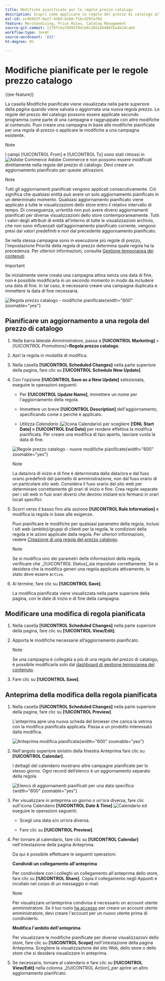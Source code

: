 ```yaml
---
title: Modifiche pianificate per le regole prezzo catalogo
description: Scopri come applicare le regole del prezzo di catalogo alla pianificazione come parte di una campagna e raggruppate con altre modifiche al contenuto.
exl-id: ec4b915f-0a27-438d-b1b0-f1bcd297af6d
feature: Merchandising, Price Rules, Catalog Management
source-git-commit: 11f8fcba70491f9dcb6c20d14b406fba4b14cab4
workflow-type: tm+mt
source-wordcount: '832'
ht-degree: 0%

---
```


# Modifiche pianificate per le regole prezzo catalogo

{{ee-feature}}

La casella Modifiche pianificate viene visualizzata nella parte superiore della pagina quando viene salvata o aggiornata una nuova regola prezzo. Le regole del prezzo del catalogo possono essere applicate secondo programma come parte di una campagna e raggruppate con altre modifiche al contenuto. Puoi creare una campagna in base alle modifiche pianificate per una regola di prezzo o applicare le modifiche a una campagna esistente.

>[!NOTE]
>
>I campi [!UICONTROL From] e [!UICONTROL To] sono stati rimossi in ![Adobe Commerce](../assets/adobe-logo.svg) Adobe Commerce e non possono essere modificati direttamente nella regola del prezzo di catalogo. Devi creare un aggiornamento pianificato per queste attivazioni.

>[!NOTE]
>
>Tutti gli aggiornamenti pianificati vengono applicati consecutivamente. Ciò significa che qualsiasi entità può avere un solo aggiornamento pianificato in un determinato momento. Qualsiasi aggiornamento pianificato viene applicato a tutte le visualizzazioni dello store entro il relativo intervallo di tempo. Di conseguenza, un’entità non può avere diversi aggiornamenti pianificati per diverse visualizzazioni dello store contemporaneamente. Tutti i valori degli attributi di entità all’interno di tutte le visualizzazioni archivio, che non sono influenzati dall’aggiornamento pianificato corrente, vengono presi dai valori predefiniti e non dal precedente aggiornamento pianificato.

Se nella stessa campagna sono in esecuzione più regole di prezzo, l&#39;impostazione Priorità della regola di prezzo determina quale regola ha la precedenza. Per ulteriori informazioni, consulta [Gestione temporanea dei contenuti](../content-design/content-staging.md).

>[!IMPORTANT]
>
>Se inizialmente viene creata una campagna attiva senza una data di fine, non è possibile modificarla in un secondo momento in modo da includere una data di fine. In tal caso, è necessario creare una campagna duplicata e immettere la data di fine necessaria.

![Regola prezzo catalogo - modifiche pianificate](./assets/price-rule-catalog-scheduled.png){width="600" zoomable="yes"}

## Pianificare un aggiornamento a una regola del prezzo di catalogo

1. Nella barra laterale _Amministratore_, passa a **[!UICONTROL Marketing]** > _[!UICONTROL Promotions]_>**Regola prezzo catalogo**.

1. Apri la regola in modalità di modifica.

1. Nella casella **[!UICONTROL Scheduled Changes]** nella parte superiore della pagina, fare clic su **[!UICONTROL Schedule New Update]**.

1. Con l&#39;opzione **[!UICONTROL Save as a New Update]** selezionata, eseguire le operazioni seguenti:

   - Per **[!UICONTROL Update Name]**, immettere un nome per l&#39;aggiornamento della regola.

   - Immettere un breve **[!UICONTROL Description]** dell&#39;aggiornamento, specificando come o perché è applicato.

   - Utilizza _Calendario_ (![Icona Calendario](../assets/icon-calendar.png)) per scegliere **[!DNL Start Date]** e **[!UICONTROL End Date]** per rendere effettiva la modifica pianificata. Per creare una modifica di tipo aperto, lasciare vuota la data di fine.

   ![Regole prezzo catalogo - nuove modifiche pianificate](./assets/price-rule-catalog-schedule-update.png){width="600" zoomable="yes"}

   >[!NOTE]
   >
   >La data/ora di inizio e di fine è determinata dalla data/ora e dal fuso orario predefiniti del pannello di amministrazione, non dal fuso orario di un particolare sito web. Considera il fuso orario del sito web per determinare correttamente gli orari di inizio e fine. Crea regole separate per i siti web in fusi orari diversi che devono iniziare e/o fermarsi in orari locali specifici.

1. Scorri verso il basso fino alla sezione **[!UICONTROL Rule Information]** e modifica la regola in base alle esigenze.

   Puoi pianificare le modifiche per qualsiasi parametro della regola, inclusi i siti web (ambito)/gruppi di clienti per la regola, le condizioni della regola e le azioni applicate dalla regola. Per ulteriori informazioni, vedere [Creazione di una regola del prezzo catalogo](price-rules-catalog-create.md).

   >[!NOTE]
   >
   >Se si modifica uno dei parametri delle informazioni della regola, verificare che _[!UICONTROL Status]_sia impostato correttamente. Se si desidera che la modifica generi una regola applicata attivamente, lo stato deve essere `Active`.

1. Al termine, fare clic su **[!UICONTROL Save]**.

   La modifica pianificata viene visualizzata nella parte superiore della pagina, con le date di inizio e di fine della campagna.

## Modificare una modifica di regola pianificata

1. Nella casella **[!UICONTROL Scheduled Changes]** nella parte superiore della pagina, fare clic su **[!UICONTROL View/Edit]**.

1. Apporta le modifiche necessarie all’aggiornamento pianificato.

   >[!NOTE]
   >
   >Se una campagna è collegata a più di una regola del prezzo di catalogo, è possibile modificarla solo dal [dashboard di gestione temporanea del contenuto](../content-design/content-staging-dashboard.md).

1. Fare clic su **[!UICONTROL Save]**.

## Anteprima della modifica della regola pianificata

1. Nella casella **[!UICONTROL Scheduled Changes]** nella parte superiore della pagina, fare clic su **[!UICONTROL Preview]**.

   L’anteprima apre una nuova scheda del browser che carica la vetrina con la modifica pianificata applicata. Passa a un prodotto interessato dalla modifica.

   ![Anteprima modifica pianificata](./assets/price-rule-catalog-scheduled-update-preview.png){width="600" zoomable="yes"}

1. Nell&#39;angolo superiore sinistro della finestra Anteprima fare clic su **[!UICONTROL Calendar]**.

   I dettagli del calendario mostrano altre campagne pianificate per lo stesso giorno. Ogni record dell’elenco è un aggiornamento separato della regola.

   ![Elenco di aggiornamenti pianificati per una data specifica](./assets/price-rule-catalog-scheduled-preview-calendar.png){width="600" zoomable="yes"}

1. Per visualizzare in anteprima un giorno o un&#39;ora diversa, fare clic sull&#39;icona Calendario **[!UICONTROL Date & Time]** ![Calendario](../assets/icon-calendar.png) ed eseguire le operazioni seguenti:

   - Scegli una data e/o un’ora diversa.

   - Fare clic su **[!UICONTROL Preview]**.

1. Per tornare al calendario, fare clic su **[!UICONTROL Calendar]** nell&#39;intestazione della pagina Anteprima.

   Da qui è possibile effettuare le seguenti operazioni:

   **Condividi un collegamento all&#39;anteprima**

   Per condividere con i colleghi un collegamento all&#39;anteprima dello store, fare clic su **[!UICONTROL Share]**. Copia il collegamento negli Appunti e incollalo nel corpo di un messaggio e-mail.

   >[!NOTE]
   >
   >Per visualizzare un’anteprima condivisa è necessario un account utente amministratore. Se il tuo ruolo [ ha accesso](../systems/permissions-user-roles.md) per creare un account utente amministratore, devi creare l&#39;account per un nuovo utente prima di condividerlo.

   **Modifica l&#39;ambito dell&#39;anteprima**

   Per visualizzare le modifiche pianificate per diverse visualizzazioni dello store, fare clic su **[!UICONTROL Scope]** nell&#39;intestazione della pagina Anteprima. Scegliere la visualizzazione del sito Web, dello store o dello store che si desidera visualizzare in anteprima.

1. Se necessario, tornare al calendario e fare clic su **[!UICONTROL View/Edit]** nella colonna _[!UICONTROL Action]_per aprire un altro aggiornamento pianificato.
